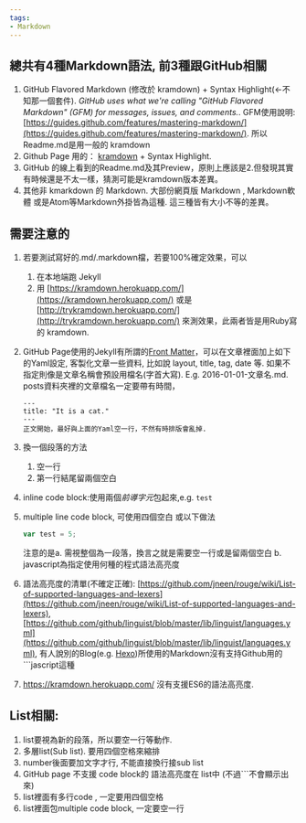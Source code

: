 ```yaml
---
tags:
- Markdown
---
```


## 總共有4種Markdown語法, 前3種跟GitHub相關

1. GitHub Flavored Markdown (修改於 kramdown) + Syntax Highlight(<-不知那一個套件). *GitHub uses what we're calling "GitHub Flavored Markdown" (GFM) for messages, issues, and comments.*. GFM使用說明:[https://guides.github.com/features/mastering-markdown/](https://guides.github.com/features/mastering-markdown/). 所以Readme.md是用一般的 kramdown
2. Github Page 用的： [kramdown](https://guides.github.com/features/mastering-markdown/) + Syntax Highlight.
3. GitHub 的線上看到的Readme.md及其Preview，原則上應該是2.但發現其實有時候還是不太一樣，猜測可能是kramdown版本差異。
4. 其他非 kmarkdown 的 Markdown. 大部份網頁版 Markdown , Markdown軟體 或是Atom等Markdown外掛皆為這種. 這三種皆有大小不等的差異。

## 需要注意的  
1. 若要測試寫好的.md/.markdown檔，若要100%確定效果，可以  
    1. 在本地端跑 Jekyll
    2. 用 [https://kramdown.herokuapp.com/](https://kramdown.herokuapp.com/) 或是 [http://trykramdown.herokuapp.com/](http://trykramdown.herokuapp.com/) 來測效果，此兩者皆是用Ruby寫的 kramdown.  
2. GitHub Page使用的Jekyll有所謂的[Front Matter](https://jekyllrb.com/docs/frontmatter/)，可以在文章裡面加上如下的Yaml設定, 客製化文章一些資料, 比如說 layout, title, tag, date 等. 如果不指定則像是文章名稱會預設用檔名(字首大寫). E.g. 2016-01-01-文章名.md. posts資料夾裡的文章檔名一定要帶有時間，     

    ```
    ---
    title: "It is a cat."
    ---    
    正文開始，最好與上面的Yaml空一行，不然有時排版會亂掉.
    ```  
3. 換一個段落的方法  
     1. 空一行
     2. 第一行結尾留兩個空白

4. inline code block:使用兩個*前導字元*包起來,e.g. ``test``
5. multiple line code block, 可使用四個空白 或以下做法  

    ```javascript  
    var test = 5;
    ```  
    注意的是a. 需視整個為一段落，換言之就是需要空一行或是留兩個空白 b. javascript為指定使用何種的程式語法高亮度
7. 語法高亮度的清單(不確定正確): [https://github.com/jneen/rouge/wiki/List-of-supported-languages-and-lexers](https://github.com/jneen/rouge/wiki/List-of-supported-languages-and-lexers), [https://github.com/github/linguist/blob/master/lib/linguist/languages.yml](https://github.com/github/linguist/blob/master/lib/linguist/languages.yml), 有人說別的Blog(e.g. [Hexo](https://hexo.io))所使用的Markdown沒有支持Github用的```jascript這種
8. https://kramdown.herokuapp.com/ 沒有支援ES6的語法高亮度.


## List相關:
1. list要視為新的段落，所以要空一行等動作.
2. 多層list(Sub list). 要用四個空格來縮排
3. number後面要加文字才行, 不能直接換行接sub list
4. GitHub page 不支援 code block的 語法高亮度在 list中 (不過```不會顯示出來)
5. list裡面有多行code , 一定要用四個空格
6. list裡面包multiple code block, 一定要空一行
